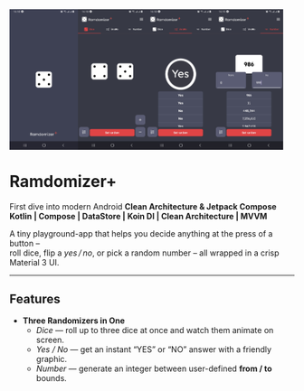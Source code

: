 <center>
<div style="display:flex;">
<img src=".docs/screenshot_r_1.png" alt="ui_diary" width="24%"/>
<img src=".docs/screenshot_r_2.png" alt="ui_diary" width="24%"/>
<img src=".docs/screenshot_r_3.png" alt="ui_diary" width="24%"/>
<img src=".docs/screenshot_r_4.png" alt="ui_diary" width="24%"/>
</div>
</center>




# Ramdomizer+

First dive into modern Android **Clean Architecture & Jetpack Compose**  
**Kotlin | Compose | DataStore | Koin DI | Clean Architecture | MVVM**

A tiny playground-app that helps you decide anything at the press of a button –  
roll dice, flip a *yes / no*, or pick a random number – all wrapped in a crisp
Material 3 UI.

---

## Features

- **Three Randomizers in One**
  - *Dice* — roll up to three dice at once and watch them animate on screen.
  - *Yes / No* — get an instant “YES” or “NO” answer with a friendly graphic.
  - *Number* — generate an integer between user-defined **from / to** bounds.


